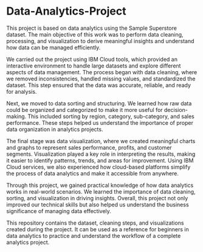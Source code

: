 # Data-Analytics-Project
This project is based on data analytics using the Sample Superstore dataset. The main objective of this work was to perform data cleaning, processing, and visualization to derive meaningful insights and understand how data can be managed efficiently.

We carried out the project using IBM Cloud tools, which provided an interactive environment to handle large datasets and explore different aspects of data management. The process began with data cleaning, where we removed inconsistencies, handled missing values, and standardized the dataset. This step ensured that the data was accurate, reliable, and ready for analysis.

Next, we moved to data sorting and structuring. We learned how raw data could be organized and categorized to make it more useful for decision-making. This included sorting by region, category, sub-category, and sales performance. These steps helped us understand the importance of proper data organization in analytics projects.

The final stage was data visualization, where we created meaningful charts and graphs to represent sales performance, profits, and customer segments. Visualization played a key role in interpreting the results, making it easier to identify patterns, trends, and areas for improvement. Using IBM Cloud services, we also experienced how cloud-based platforms simplify the process of data analytics and make it accessible from anywhere.

Through this project, we gained practical knowledge of how data analytics works in real-world scenarios. We learned the importance of data cleaning, sorting, and visualization in driving insights. Overall, this project not only improved our technical skills but also helped us understand the business significance of managing data effectively.

This repository contains the dataset, cleaning steps, and visualizations created during the project. It can be used as a reference for beginners in data analytics to practice and understand the workflow of a complete analytics project.

